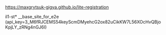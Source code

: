 https://maxgrytsuk-gigya.github.io/lite-registration

il1-st* __base_site_for_e2e (api_key=3_M6fRJCEMS54keyScmDMyehcG2ox82uCikKW7L56XOcHvQBjoKpjLY_zRNg4nGJ6I)
